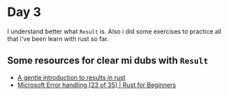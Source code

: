 # Day 3

I understand better what `Result` is. Also i did some exercises to practice
all that i've been learn with rust so far.

## Some resources for clear mi dubs with `Result`

- [A gentle introduction to results in rust](https://www.newline.co/@lsunsi/a-gentle-introduction-to-results-in-rust--b0391487)
- [Microsoft Error handling [23 of 35] | Rust for Beginners](https://youtu.be/72Lw-fOaG4E)